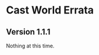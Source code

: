 # Cast World Errata

## Version 1.1.1

<div class="ui raised segment">

Nothing at this time.

</div>

